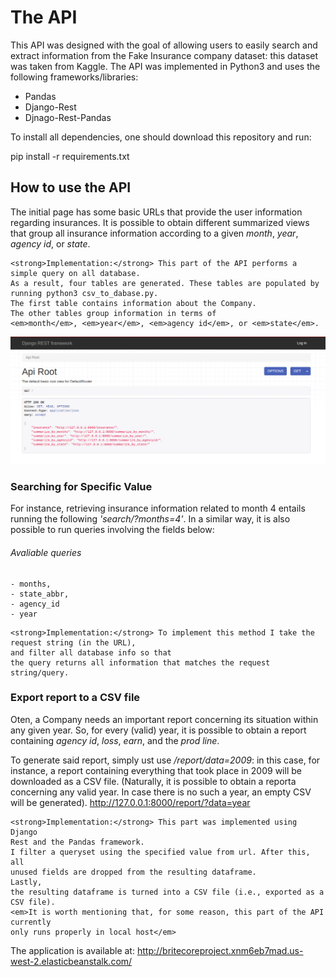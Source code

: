 # The API
This API was designed with the goal of allowing users to easily search and extract information 
from the Fake Insurance company dataset: this dataset was taken from Kaggle. 
The API was implemented in Python3 and uses the following frameworks/libraries: 
  
  - Pandas
  - Django-Rest
  - Djnago-Rest-Pandas
  
  
To install all dependencies, one should download this repository and run:

 
pip install -r requirements.txt

## How to use the API

The initial page has some basic URLs that provide the user information regarding insurances. 
It is possible to obtain different summarized views that group all insurance information 
according to a given <em>month</em>, <em>year</em>, <em>agency id</em>, or <em>state</em>.

```
<strong>Implementation:</strong> This part of the API performs a simple query on all database.
As a result, four tables are generated. These tables are populated by running python3 csv_to_dabase.py. 
The first table contains information about the Company. 
The other tables group information in terms of 
<em>month</em>, <em>year</em>, <em>agency id</em>, or <em>state</em>.
```

![API initial screen](api_first.png)
### Searching for Specific Value

For instance, 
retrieving insurance information related to month 4 
entails running the following 
<em>'search/?months=4'</em>. 
In a similar way, 
it is also possible to run queries involving the fields below: 

###### Avaliable queries 
    - months, 
    - state_abbr,
    - agency_id
    - year

```
<strong>Implementation:</strong> To implement this method I take the 
request string (in the URL), 
and filter all database info so that 
the query returns all information that matches the request string/query. 
```
### Export report to a CSV file
Oten, a Company needs an important report concerning its situation within any given year. 
So, for every (valid) year, it is possible to obtain a report containing
<em>agency id</em>, <em>loss</em>, <em>earn</em>, and the <em>prod line</em>.

To generate said report, simply ust use <em>/report/data=2009</em>: 
in this case, for instance, 
a report containing everything that took place in 2009 will be downloaded as a CSV file.
(Naturally, it is possible to obtain a reporta concerning any valid year.  In case there is no such a year, an empty CSV will be generated).
http://127.0.0.1:8000/report/?data=year  

```
<strong>Implementation:</strong> This part was implemented using Django 
Rest and the Pandas framework. 
I filter a queryset using the specified value from url. After this, all 
unused fields are dropped from the resulting dataframe. 
Lastly, 
the resulting dataframe is turned into a CSV file (i.e., exported as a CSV file). 
<em>It is worth mentioning that, for some reason, this part of the API currently 
only runs properly in local host</em>
```

The application is available at: http://britecoreproject.xnm6eb7mad.us-west-2.elasticbeanstalk.com/
